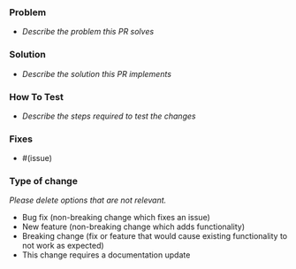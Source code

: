 ### Problem
- _Describe the problem this PR solves_

### Solution
- _Describe the solution this PR implements_

### How To Test
- _Describe the steps required to test the changes_

### Fixes 
- #(issue)

### Type of change

_Please delete options that are not relevant._

- Bug fix (non-breaking change which fixes an issue)
- New feature (non-breaking change which adds functionality)
- Breaking change (fix or feature that would cause existing functionality to not work as expected)
- This change requires a documentation update
